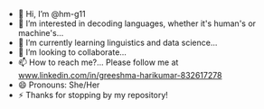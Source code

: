- 👋 Hi, I’m @hm-g11
- 👀 I’m interested in decoding languages, whether it's human's or machine's...
- 🌱 I’m currently learning linguistics and data science...
- 💞️ I’m looking to collaborate...
- 📫 How to reach me?... Please follow me at www.linkedin.com/in/greeshma-harikumar-832617278
- 😄 Pronouns: She/Her
- ⚡ Thanks for stopping by my repository!

<!---
hm-g11/hm-g11 is a ✨ special ✨ repository because its `README.md` (this file) appears on your GitHub profile.
You can click the Preview link to take a look at your changes.
--->
